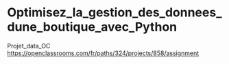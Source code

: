 # Optimisez_la_gestion_des_donnees_dune_boutique_avec_Python
Projet_data_OC  
https://openclassrooms.com/fr/paths/324/projects/858/assignment
